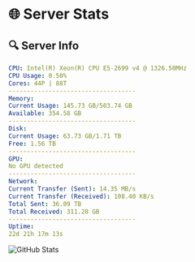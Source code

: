 # 🌐 Server Stats
## 🔍 Server Info
```yaml
CPU: Intel(R) Xeon(R) CPU E5-2699 v4 @ 1326.50MHz
CPU Usage: 0.50%
Cores: 44P | 88T
-----------------------------------
Memory:
Current Usage: 145.73 GB/503.74 GB
Available: 354.58 GB
-----------------------------------
Disk:
Current Usage: 63.73 GB/1.71 TB
Free: 1.56 TB
-----------------------------------
GPU:
No GPU detected
-----------------------------------
Network:
Current Transfer (Sent): 14.35 MB/s
Current Transfer (Received): 108.40 KB/s
Total Sent: 36.09 TB
Total Received: 311.28 GB
-----------------------------------
Uptime:
22d 21h 17m 13s
```
![GitHub Stats](https://img.shields.io/badge/Updated-2025-03-30_18:40:02-blue)